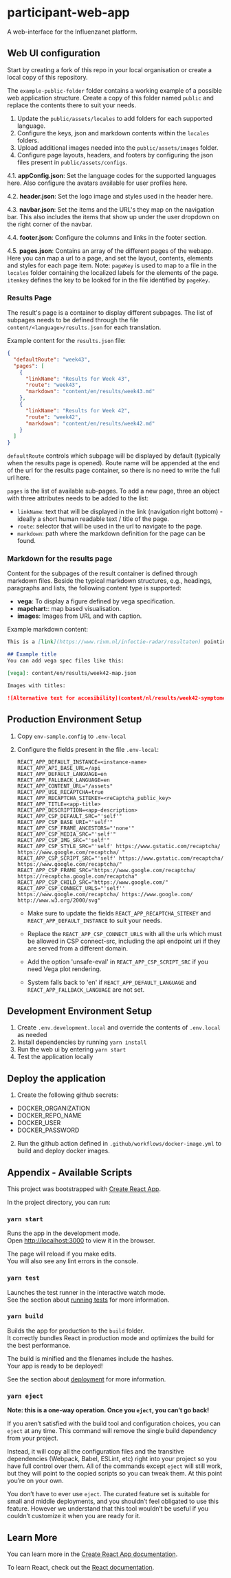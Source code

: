 # participant-web-app

A web-interface for the Influenzanet platform.

## Web UI configuration

Start by creating a fork of this repo in your local organisation or create a local copy of this repository.

The `example-public-folder` folder contains a working example of a possible web application structure. Create a copy of this folder named `public` and replace the contents there to suit your needs.

1. Update the `public/assets/locales` to add folders for each supported language.
2. Configure the keys, json and markdown contents within the `locales` folders.
3. Upload additional images needed into the `public/assets/images` folder.
4. Configure page layouts, headers, and footers by configuring the json files present in `public/assets/configs`.

4.1. **appConfig.json**: Set the language codes for the supported languages here. Also configure the avatars available for user profiles here.

4.2. **header.json**: Set the logo image and styles used in the header here.

4.3. **navbar.json**: Set the items and the URL's they map on the navigation bar. This also includes the items that show up under the user dropdown on the right corner of the navbar.

4.4. **footer.json**: Configure the columns and links in the footer section.

4.5. **pages.json**: Contains an array of the different pages of the webapp. Here you can map a url to a page, and set the layout, contents, elements and styles for each page item. Note: `pageKey` is used to map to a file in the `locales` folder containing the localized labels for the elements of the page. `itemkey` defines the key to be looked for in the file identified by `pageKey`.


### Results Page

The result's page is a container to display different subpages. The list of subpages needs to be defined through the file `content/<language>/results.json` for each translation.

Example content for the `results.json` file:

``` json
{
  "defaultRoute": "week43",
  "pages": [
    {
      "linkName": "Results for Week 43",
      "route": "week43",
      "markdown": "content/en/results/week43.md"
    },
    {
      "linkName": "Results for Week 42",
      "route": "week42",
      "markdown": "content/en/results/week42.md"
    }
  ]
}
```

`defaultRoute` controls which subpage will be displayed by default (typically when the results page is opened). Route name will be appended at the end of the url for the results page container, so there is no need to write the full url here.

`pages` is the list of available sub-pages. To add a new page, three an object with three attributes needs to be added to the list:

- `linkName`: text that will be displayed in the link (navigation right bottom) - ideally a short human readable text / title of the page.
- `route`: selector that will be used in the url to navigate to the page.
- `markdown`: path where the markdown definition for the page can be found.

### Markdown for the results page

Content for the subpages of the result container is defined through markdown files.
Beside the typical markdown structures, e.g., headings, paragraphs and lists, the following content type is supported:

- **vega**: To display a figure defined by vega specification.
- **mapchart:<url-to-map-json>**: map based visualisation.
- **images**: Images from URL and with caption.

Example markdown content:

```markdown
This is a [link](https://www.rivm.nl/infectie-radar/resultaten) pointing to an external page's url.

## Example title
You can add vega spec files like this:

[vega]: content/en/results/week42-map.json

Images with titles:

![Alternative text for accesibility](content/nl/results/week42-symptomen.png "Caption of the image")
```

## Production Environment Setup

1. Copy `env-sample.config` to `.env-local`
2. Configure the fields present in the file `.env-local`:

    ```
    REACT_APP_DEFAULT_INSTANCE=<instance-name>
    REACT_APP_API_BASE_URL=/api
    REACT_APP_DEFAULT_LANGUAGE=en
    REACT_APP_FALLBACK_LANGUAGE=en
    REACT_APP_CONTENT_URL="/assets"
    REACT_APP_USE_RECAPTCHA=true
    REACT_APP_RECAPTCHA_SITEKEY=<reCaptcha_public_key>
    REACT_APP_TITLE=<app-title>
    REACT_APP_DESCRIPTION=<app-description>
    REACT_APP_CSP_DEFAULT_SRC="'self'"
    REACT_APP_CSP_BASE_URI="'self'"
    REACT_APP_CSP_FRAME_ANCESTORS="'none'"
    REACT_APP_CSP_MEDIA_SRC="'self'"
    REACT_APP_CSP_IMG_SRC="'self'"
    REACT_APP_CSP_STYLE_SRC="'self' https://www.gstatic.com/recaptcha/ https://www.google.com/recaptcha/ "
    REACT_APP_CSP_SCRIPT_SRC="'self' https://www.gstatic.com/recaptcha/ https://www.google.com/recaptcha/"
    REACT_APP_CSP_FRAME_SRC="https://www.google.com/recaptcha/ https://recaptcha.google.com/recaptcha"
    REACT_APP_CSP_CHILD_SRC="https://www.google.com/"
    REACT_APP_CSP_CONNECT_URLS="'self'' https://www.google.com/recaptcha/ https://www.google.com/ http://www.w3.org/2000/svg"
    ```

    - Make sure to update the fields `REACT_APP_RECAPTCHA_SITEKEY` and `REACT_APP_DEFAULT_INSTANCE` to suit your needs.

    - Replace the `REACT_APP_CSP_CONNECT_URLS` with all the urls which must be allowed in CSP connect-src, including the api endpoint uri if they are served from a different domain.

    - Add the option 'unsafe-eval' in `REACT_APP_CSP_SCRIPT_SRC` if you need Vega plot rendering.

    - System falls back to 'en' if `REACT_APP_DEFAULT_LANGUAGE` and `REACT_APP_FALLBACK_LANGUAGE` are not set.
    
## Development Environment Setup

1. Create `.env.development.local` and override the contents of `.env.local` as needed
2. Install dependencies by running ```yarn install```
3. Run the web ui by entering ```yarn start```
4. Test the application locally

## Deploy the application

1. Create the following github secrets:

- DOCKER_ORGANIZATION
- DOCKER_REPO_NAME
- DOCKER_USER
- DOCKER_PASSWORD

2. Run the github action defined in `.github/workflows/docker-image.yml` to build and deploy docker images.

## Appendix - Available Scripts

This project was bootstrapped with [Create React App](https://github.com/facebook/create-react-app).

In the project directory, you can run:

### `yarn start`

Runs the app in the development mode.<br />
Open [http://localhost:3000](http://localhost:3000) to view it in the browser.

The page will reload if you make edits.<br />
You will also see any lint errors in the console.

### `yarn test`

Launches the test runner in the interactive watch mode.<br />
See the section about [running tests](https://facebook.github.io/create-react-app/docs/running-tests) for more information.

### `yarn build`

Builds the app for production to the `build` folder.<br />
It correctly bundles React in production mode and optimizes the build for the best performance.

The build is minified and the filenames include the hashes.<br />
Your app is ready to be deployed!

See the section about [deployment](https://facebook.github.io/create-react-app/docs/deployment) for more information.

### `yarn eject`

**Note: this is a one-way operation. Once you `eject`, you can’t go back!**

If you aren’t satisfied with the build tool and configuration choices, you can `eject` at any time. This command will remove the single build dependency from your project.

Instead, it will copy all the configuration files and the transitive dependencies (Webpack, Babel, ESLint, etc) right into your project so you have full control over them. All of the commands except `eject` will still work, but they will point to the copied scripts so you can tweak them. At this point you’re on your own.

You don’t have to ever use `eject`. The curated feature set is suitable for small and middle deployments, and you shouldn’t feel obligated to use this feature. However we understand that this tool wouldn’t be useful if you couldn’t customize it when you are ready for it.

## Learn More

You can learn more in the [Create React App documentation](https://facebook.github.io/create-react-app/docs/getting-started).

To learn React, check out the [React documentation](https://reactjs.org/).
